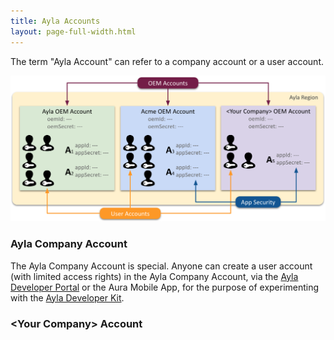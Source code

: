 ```yaml
---
title: Ayla Accounts
layout: page-full-width.html
---
```


The term "Ayla Account" can refer to a company account or a user account.

<img src="ayla-accounts.png" width="700">

### Ayla Company Account

The Ayla Company Account is special. Anyone can create a user account (with limited access rights) in the Ayla Company Account, via the [Ayla Developer Portal](https://docs.aylanetworks.com/apps/ayla-developer-portal/) or the Aura Mobile App, for the purpose of experimenting with the [Ayla Developer Kit](../ayla-developer-kit).

### &lt;Your Company&gt; Account
